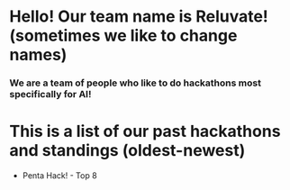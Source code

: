 # Hello! Our team name is Reluvate! (sometimes we like to change names) 
### We are a team of people who like to do hackathons most specifically for AI!


# This is a list of our past hackathons and standings (oldest-newest)
- Penta Hack! - Top 8

